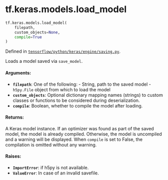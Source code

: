 <div itemscope itemtype="http://developers.google.com/ReferenceObject">
<meta itemprop="name" content="tf.keras.models.load_model" />
<meta itemprop="path" content="Stable" />
</div>

# tf.keras.models.load_model

``` python
tf.keras.models.load_model(
    filepath,
    custom_objects=None,
    compile=True
)
```



Defined in [`tensorflow/python/keras/engine/saving.py`](/code/stable/tensorflow/python/keras/engine/saving.py).

Loads a model saved via `save_model`.

#### Arguments:

* <b>`filepath`</b>: One of the following:
        - String, path to the saved model
        - `h5py.File` object from which to load the model
* <b>`custom_objects`</b>: Optional dictionary mapping names
        (strings) to custom classes or functions to be
        considered during deserialization.
* <b>`compile`</b>: Boolean, whether to compile the model
        after loading.


#### Returns:

A Keras model instance. If an optimizer was found
as part of the saved model, the model is already
compiled. Otherwise, the model is uncompiled and
a warning will be displayed. When `compile` is set
to False, the compilation is omitted without any
warning.


#### Raises:

* <b>`ImportError`</b>: if h5py is not available.
* <b>`ValueError`</b>: In case of an invalid savefile.